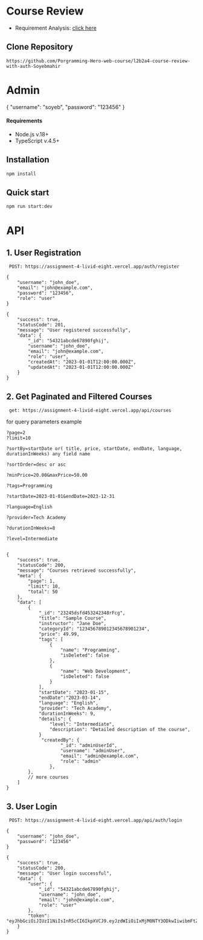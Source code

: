 # Course Review

- Requirement Analysis: [click here](https://docs.google.com/document/d/1e9IsrlrDxMM7Y5-lInUfd6JUDeffNTVa_uf-X77LaOg/edit?usp=sharing)

## Clone Repository

```
https://github.com/Porgramming-Hero-web-course/l2b2a4-course-review-with-auth-Soyebmahir
```

# Admin

{
"username": "soyeb",
"password": "123456"
}

#### Requirements

- Node.js v.18+
- TypeScript v.4.5+

## Installation

```bash
npm install
```

## Quick start

```
npm run start:dev
```

# API

## 1. User Registration

```
 POST: https://assignment-4-livid-eight.vercel.app/auth/register

```

```Request Body:
{
    "username": "john_doe",
    "email": "john@example.com",
    "password": "123456",
    "role": "user"
}
```

```response
{
    "success": true,
    "statusCode": 201,
    "message": "User registered successfully",
    "data": {
        "_id": "54321abcde67890fghij",
        "username": "john_doe",
        "email": "john@example.com",
        "role": "user",
        "createdAt": "2023-01-01T12:00:00.000Z",
        "updatedAt": "2023-01-01T12:00:00.000Z"
    }
}
```

## 2. Get Paginated and Filtered Courses

```
 get: https://assignment-4-livid-eight.vercel.app/api/courses

```

for query parameters example

```
?page=2
?limit=10

?sortBy=startDate or( title, price, startDate, endDate, language, durationInWeeks) any field name

?sortOrder=desc or asc

?minPrice=20.00&maxPrice=50.00

?tags=Programming

?startDate=2023-01-01&endDate=2023-12-31

?language=English

?provider=Tech Academy

?durationInWeeks=8

?level=Intermediate

```

```response

{
    "success": true,
    "statusCode": 200,
    "message": "Courses retrieved successfully",
    "meta": {
        "page": 1,
        "limit": 10,
        "total": 50
    },
    "data": [
        {
            "_id": "23245dsfd453242348rFcg",
            "title": "Sample Course",
            "instructor": "Jane Doe",
            "categoryId": "123456789012345678901234",
            "price": 49.99,
            "tags": [
                {
                    "name": "Programming",
                    "isDeleted": false
                },
                {
                    "name": "Web Development",
                    "isDeleted": false
                }
            ],
            "startDate": "2023-01-15",
            "endDate":"2023-03-14",
            "language": "English",
            "provider": "Tech Academy",
            "durationInWeeks": 9,
            "details": {
                "level": "Intermediate",
                "description": "Detailed description of the course",
            }
             "createdBy": {
                    "_id": "adminUserId",
                    "username": "adminUser",
                    "email": "admin@example.com",
                    "role": "admin"
                },
        },
        // more courses
    ]
}
```

## 3. User Login

```
 POST: https://assignment-4-livid-eight.vercel.app/api/auth/login

```

```Request Body:
{
    "username": "john_doe",
    "password": "123456"
}

```

```response
{
    "success": true,
    "statusCode": 200,
    "message": "User login successful",
    "data": {
        "user": {
            "_id": "54321abcde67890fghij",
            "username": "john_doe",
            "email": "john@example.com",
            "role": "user"
        },
        "token": "eyJhbGciOiJIUzI1NiIsInR5cCI6IkpXVCJ9.eyJzdWIiOiIxMjM0NTY3ODkwIiwibmFtZSI6IkpvaG4gRG9lIiwiaWF0IjoxNTE2MjM5MDIyfQ.SflKxwRJSMeKKF2QT4fwpMeJf36POk6yJV_adQssw5c"
    }
}

```
